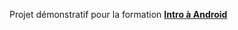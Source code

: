 Projet démonstratif pour la formation **[Intro à Android](http://slides.com/titoeuf/intro-a-android)**